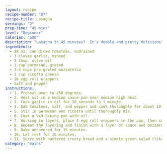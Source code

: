 ```yaml
---
layout: recipe
recipe-number: "07"
recipe-title: Lasagna
servings: "2"
prep-time: "45 mins"
level: "Beginner"
calories: "600"
description: "Lasagna in 45 minutes?  It's doable and pretty delicious"
ingredients:
  - 28 oz. can diced tomatoes, undrained
  - 3 cloves garlic, minced
  - 3 tbsp. olive oil
  - 1 cup parmesan, grated
  - 3-4 cups pre-grated mozzarella
  - 1 cup ricotta cheese
  - 16 egg roll wrappers
  - Salt and pepper
instructions:
  - 1. Preheat oven to 450 degrees.
  - 2. Heat oil in a medium sauce pan over medium high heat.
  - 3. Cook garlic in oil for 30 seconds to 1 minute.
  - 4. Add tomatoes, salt, and pepper and cook thoroughly for about 10 minutes.
  - 5. Stir in parmesan and ricotta until thoroughly mix.
  - 6. Coat a 9x9 baking pan with oil.
  - 7. Working in layers, place 4 egg roll wrappers in the pan, then sauce, then mozzarella.
  - 8. Repeat the layering and finish with a layer of sauce and mozzarella.
  - 9. Bake uncovered for 15 minutes.
  - 10. Let rest for 10 minutes.
  - 11. Serve with buttered crusty bread and a simple green salad (like arugula with red wine vinegar and ricotta vinaigrette).
category: "mains"
---
```

